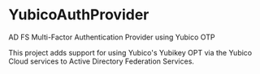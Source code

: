 # YubicoAuthProvider
AD FS Multi-Factor Authentication Provider using Yubico OTP

This project adds support for using Yubico's Yubikey OPT via the Yubico Cloud services to Active Directory Federation Services.
